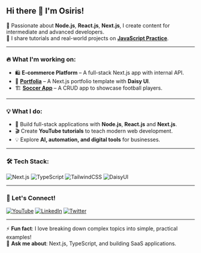 ## Hi there 👋 I'm Osiris!

<!--
**Osiris8/Osiris8** is a ✨ _special_ ✨ repository because its `README.md` (this file) appears on your GitHub profile.

Here are some ideas to get you started:

- 🔭 I’m currently working on ...
- 🌱 I’m currently learning ...
- 👯 I’m looking to collaborate on ...
- 🤔 I’m looking for help with ...
- 💬 Ask me about ...
- 📫 How to reach me: ...
- 😄 Pronouns: ...
- ⚡ Fun fact: ...
-->

🚀 Passionate about **Node.js**, **React.js**, **Next.js**, I create content for intermediate and advanced developers.  
🎥 I share tutorials and real-world projects on **[JavaScript Practice](https://www.youtube.com/@javascriptpractice)**.  

---

### 🔥 What I'm working on:
- 🛍 **E-commerce Platform** – A full-stack Next.js app with internal API.   
- 🎨 **[Portfolia](https://osirismigan.vercel.app/)** – A Next.js portfolio template with **Daisy UI**.
- 🏗 **[Soccer App](https://github.com/Osiris8/player-app)** – A CRUD app to showcase football players.  
 

---

### 💡 What I do:
- 🎯 Build full-stack applications with **Node.js**, **React.js** and **Next.js**.
- 🎬 Create **YouTube tutorials** to teach modern web development.
- 💡 Explore **AI, automation, and digital tools** for businesses.

---

### 🛠 Tech Stack:
![Next.js](https://img.shields.io/badge/Next.js-000?style=for-the-badge&logo=next.js)
![TypeScript](https://img.shields.io/badge/TypeScript-3178C6?style=for-the-badge&logo=typescript)
![TailwindCSS](https://img.shields.io/badge/TailwindCSS-38B2AC?style=for-the-badge&logo=tailwind-css)
![DaisyUI](https://img.shields.io/badge/DaisyUI-5A67D8?style=for-the-badge&logo=)

---

### 📢 Let's Connect!
[![YouTube](https://img.shields.io/badge/YouTube-FF0000?style=for-the-badge&logo=youtube)](https://www.youtube.com/...)
[![LinkedIn](https://img.shields.io/badge/LinkedIn-0A66C2?style=for-the-badge&logo=linkedin)](https://linkedin.com/in/your-profile)
[![Twitter](https://img.shields.io/badge/Twitter-1DA1F2?style=for-the-badge&logo=twitter)](https://twitter.com/your-handle)

---

⚡ **Fun fact**: I love breaking down complex topics into simple, practical examples!  
💬 **Ask me about**: Next.js, TypeScript, and building SaaS applications.  
